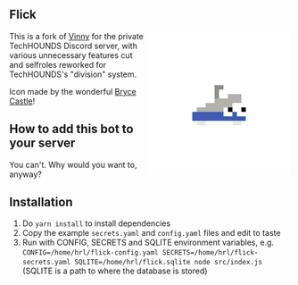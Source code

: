 Flick
---
<img src="https://raw.githubusercontent.com/frc868/flick/master/icon.png" alt="Flick by Bryce" align="right" width="256px">

This is a fork of [Vinny](https://github.com/k2l8m11n2/vinny) for the private TechHOUNDS Discord server, with various unnecessary features cut and selfroles reworked for TechHOUNDS's "division" system.

Icon made by the wonderful [Bryce Castle](https://bcastle.net)!

## How to add this bot to your server

You can't. Why would you want to, anyway?

## Installation

1. Do `yarn install` to install dependencies
2. Copy the example `secrets.yaml` and `config.yaml` files and edit to taste
3. Run with CONFIG, SECRETS and SQLITE environment variables, e.g.
   `CONFIG=/home/hrl/flick-config.yaml SECRETS=/home/hrl/flick-secrets.yaml SQLITE=/home/hrl/flick.sqlite node src/index.js`
   (SQLITE is a path to where the database is stored)
